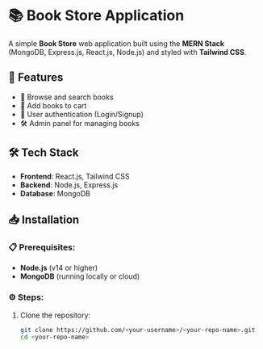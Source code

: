 # 📚 Book Store Application

A simple **Book Store** web application built using the **MERN Stack** (MongoDB, Express.js, React.js, Node.js) and styled with **Tailwind CSS**.

## 🌟 Features
- 🛒 Browse and search books
- 📝 Add books to cart
- 🔑 User authentication (Login/Signup)
- 🛠️ Admin panel for managing books

## 🛠️ Tech Stack
- **Frontend**: React.js, Tailwind CSS
- **Backend**: Node.js, Express.js
- **Database**: MongoDB

## 📥 Installation

### 📋 Prerequisites:
- **Node.js** (v14 or higher)
- **MongoDB** (running locally or cloud)

### ⚙️ Steps:

1. Clone the repository:
   ```bash
   git clone https://github.com/<your-username>/<your-repo-name>.git
   cd <your-repo-name>
